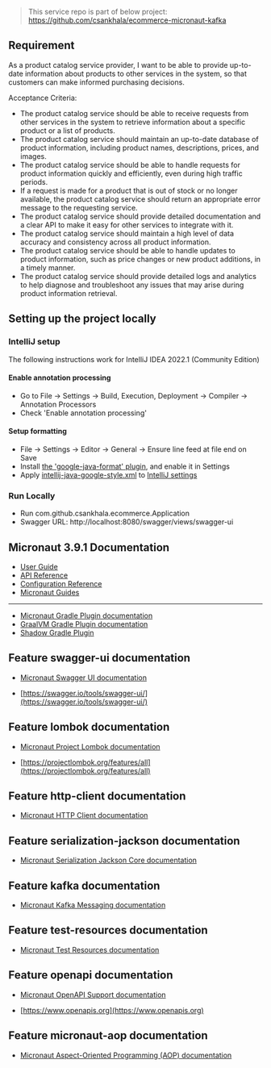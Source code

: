 > This service repo is part of below project:
https://github.com/csankhala/ecommerce-micronaut-kafka

## Requirement
As a product catalog service provider, I want to be able to provide up-to-date information about products to other services in the system, so that customers can make informed purchasing decisions.

Acceptance Criteria:

- The product catalog service should be able to receive requests from other services in the system to retrieve information about a specific product or a list of products.
- The product catalog service should maintain an up-to-date database of product information, including product names, descriptions, prices, and images.
- The product catalog service should be able to handle requests for product information quickly and efficiently, even during high traffic periods.
- If a request is made for a product that is out of stock or no longer available, the product catalog service should return an appropriate error message to the requesting service.
- The product catalog service should provide detailed documentation and a clear API to make it easy for other services to integrate with it.
- The product catalog service should maintain a high level of data accuracy and consistency across all product information.
- The product catalog service should be able to handle updates to product information, such as price changes or new product additions, in a timely manner.
- The product catalog service should provide detailed logs and analytics to help diagnose and troubleshoot any issues that may arise during product information retrieval.

## Setting up the project locally

### IntelliJ setup
The following instructions work for IntelliJ IDEA 2022.1 (Community Edition)

#### Enable annotation processing
- Go to File -> Settings -> Build, Execution, Deployment -> Compiler -> Annotation Processors
- Check 'Enable annotation processing'

#### Setup formatting
* File -> Settings -> Editor -> General -> Ensure line feed at file end on Save
* Install [the 'google-java-format' plugin](https://plugins.jetbrains.com/plugin/8527-google-java-format), and enable it in Settings
* Apply [intellij-java-google-style.xml](https://github.com/google/styleguide/blob/gh-pages/intellij-java-google-style.xml) to [IntelliJ settings](https://www.jetbrains.com/help/idea/configuring-code-style.html#aadfdd2f)

### Run Locally
* Run com.github.csankhala.ecommerce.Application
* Swagger URL: http://localhost:8080/swagger/views/swagger-ui

## Micronaut 3.9.1 Documentation

- [User Guide](https://docs.micronaut.io/3.9.1/guide/index.html)
- [API Reference](https://docs.micronaut.io/3.9.1/api/index.html)
- [Configuration Reference](https://docs.micronaut.io/3.9.1/guide/configurationreference.html)
- [Micronaut Guides](https://guides.micronaut.io/index.html)
---

- [Micronaut Gradle Plugin documentation](https://micronaut-projects.github.io/micronaut-gradle-plugin/latest/)
- [GraalVM Gradle Plugin documentation](https://graalvm.github.io/native-build-tools/latest/gradle-plugin.html)
- [Shadow Gradle Plugin](https://plugins.gradle.org/plugin/com.github.johnrengelman.shadow)
## Feature swagger-ui documentation

- [Micronaut Swagger UI documentation](https://micronaut-projects.github.io/micronaut-openapi/latest/guide/index.html)

- [https://swagger.io/tools/swagger-ui/](https://swagger.io/tools/swagger-ui/)


## Feature lombok documentation

- [Micronaut Project Lombok documentation](https://docs.micronaut.io/latest/guide/index.html#lombok)

- [https://projectlombok.org/features/all](https://projectlombok.org/features/all)


## Feature http-client documentation

- [Micronaut HTTP Client documentation](https://docs.micronaut.io/latest/guide/index.html#httpClient)


## Feature serialization-jackson documentation

- [Micronaut Serialization Jackson Core documentation](https://micronaut-projects.github.io/micronaut-serialization/latest/guide/)


## Feature kafka documentation

- [Micronaut Kafka Messaging documentation](https://micronaut-projects.github.io/micronaut-kafka/latest/guide/index.html)


## Feature test-resources documentation

- [Micronaut Test Resources documentation](https://micronaut-projects.github.io/micronaut-test-resources/latest/guide/)


## Feature openapi documentation

- [Micronaut OpenAPI Support documentation](https://micronaut-projects.github.io/micronaut-openapi/latest/guide/index.html)

- [https://www.openapis.org](https://www.openapis.org)


## Feature micronaut-aop documentation

- [Micronaut Aspect-Oriented Programming (AOP) documentation](https://docs.micronaut.io/latest/guide/index.html#aop)


